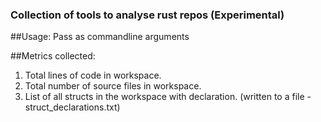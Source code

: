 ### Collection of tools to analyse rust repos (Experimental)

##Usage: Pass <repo-url> <workspace-path> as commandline arguments

##Metrics collected:
1. Total lines of code in workspace.
2. Total number of source files in workspace.
3. List of all structs in the workspace with declaration. (written to a file - struct_declarations.txt)


